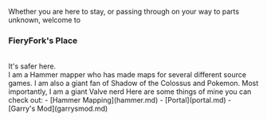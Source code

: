 Whether you are here to stay, or passing through on your way to parts unknown, welcome to
<h3>FieryFork's Place</h3>
<br>
It's safer here.
<br>
I am a Hammer mapper who has made maps for several different source games.
I am also a giant fan of Shadow of the Colossus and Pokemon. Most importantly, I am a giant Valve nerd
Here are some things of mine you can check out: 
- [Hammer Mapping](hammer.md)
- [Portal](portal.md)
- [Garry's Mod](garrysmod.md)
